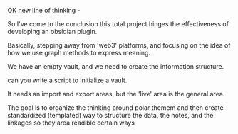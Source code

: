 OK new line of thinking -

So I've come to the conclusion this total project hinges the effectiveness of developing an obsidian plugin.

Basically, stepping away from 'web3' platforms, and focusing on the idea of how we use graph methods to express meaning.


We have an empty vault, and we need to create the information structure.


can you write a script to initialize a vault. 

It needs an import and export areas, but the 'live' area is the general area.


The goal is to organize the thinking around polar themem and then create standardized (templated) way to structure the data, the notes, and the linkages so they area readible certain ways
